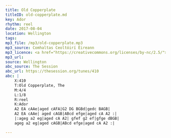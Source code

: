 ```yaml
---
title: Old Copperplate
titleID: old-copperplate.md
key: Ador
rhythm: reel
date: 2017-08-04
location: Wellington
tags:
mp3_file: /mp3/old-copperplate.mp3
mp3_source: Comhaltas Ceoltóirí Éireann
mp3_licence: <a href="https://creativecommons.org/licenses/by-nc/2.5/">CC-BY-NC-2.5</a>
mp3_url:
source: Wellington
abc_source: The Session
abc_url: https://thesession.org/tunes/410
abc: |
    X:410
    T:Old Copperplate, The
    M:4/4
    L:1/8
    R:reel
    K:Ador
    A2 EA cAAe|aged cAFA|G2 DG BGBd|gedc BAGB|
    A2 EA cAAe| aged cAGB|ABcd efge|aged cA A2 :|
    |:ageg a2 eg|aged cA A2| gfef g2 ef|gfge dBGB|
    ageg a2 eg|aged cAGB|ABcd efge|aged cA A2 :|

---
```

